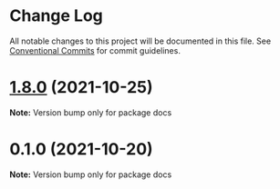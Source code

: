 # Change Log

All notable changes to this project will be documented in this file.
See [Conventional Commits](https://conventionalcommits.org) for commit guidelines.

# [1.8.0](https://github.com/martin-juul/snatch/compare/v0.1.0...v1.8.0) (2021-10-25)

**Note:** Version bump only for package docs





# 0.1.0 (2021-10-20)

**Note:** Version bump only for package docs
